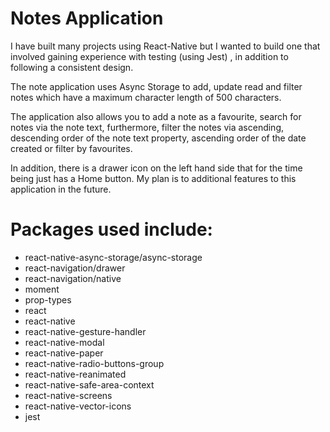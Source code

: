 # Notes Application

I have built many projects using React-Native but I wanted to build one that involved gaining experience with testing (using Jest) , in addition to following a consistent design.

The note application uses Async Storage to add, update read and filter notes which have a maximum character length of 500 characters.

The application also allows you to add a note as a favourite, search for notes via the note text, furthermore, filter the notes via ascending, descending order of the note text property,
ascending order of the date created or filter by favourites.

In addition, there is a drawer icon on the left hand side that for the time being just has a Home button. My plan is to additional features to this application in the future.

# Packages used include:

- react-native-async-storage/async-storage
- react-navigation/drawer
- react-navigation/native
- moment
- prop-types
- react
- react-native
- react-native-gesture-handler
- react-native-modal
- react-native-paper
- react-native-radio-buttons-group
- react-native-reanimated
- react-native-safe-area-context
- react-native-screens
- react-native-vector-icons
- jest
